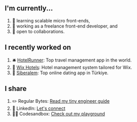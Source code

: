## I'm currently...

1. 🌱 learning scalable micro front-ends,
2. 💼 working as a freelance front-end developer, and
3. 🤝 open to collaborations.

## I recently worked on

1. 🛎️ [HotelRunner](https://hotelrunner.com): Top travel management app in the world.
2. 🏨 [Wix Hotels](https://www.wix.com/hotels/website): Hotel management system tailored for Wix.
3. 💞 [Siberalem](https://www.siberalem.com): Top online dating app in Türkiye.

## I share

1. ✏️ Regular Bytes: [Read my tiny engineer guide](https://regular-bytes.notion.site)
2. 👔 LinkedIn: [Let's connect](https://www.linkedin.com/in/furkanacaryes/)
3. 👨‍💻 Codesandbox: [Check out my playground](https://codesandbox.io/u/furkanacaryes)
